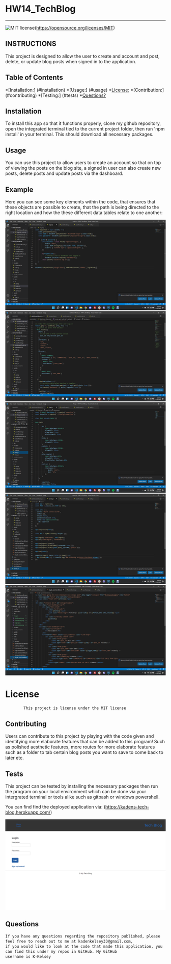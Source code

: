 # HW14_TechBlog
---
![MIT license](https://img.shields.io/badge/License-MIT-yellow.svg)(https://opensource.org/licenses/MIT)
## INSTRUCTIONS
This project is designed to allow the user to create and account and post, delete, or update blog posts when signed in to the application.
## Table of Contents
*[Installation:] (#installation)
*[Usage:] (#usage)
*[License:](license)
*[Contribution:] (#contributing)
*[Testing:] (#tests)
*[Questions?](#questions)

## Installation
To install this app so that it functions properly, clone my github repository, open the integrated terminal tied to the current project folder, then run 'npm install' in your terminal. This should download all necessary packages.

## Usage
You can use this project to allow users to create an account so that on top of viewing the posts on the blog site, a signed in user can also create new posts, delete posts and update posts via the dashboard.

## Example
Here you can see some key elements within the code, that ensures that these objects are possible to create, that the path is being directed to the right location and how the these different data tables relate to one another:

![login form](images/login.png)
![dashboard route brought to once user logs in](images/dashboard.png)
![post model](images/postmodel.png)
![handlebars middleware](images/handlebars.png)
![handlebars template for html](images/hbstemplate.png)

 # License
            This project is license under the MIT license
            

## Contributing
Users can contribute to this project by playing with the code given and identifying more elaborate features that can be added to this program! Such as polished aesthetic features, more routes for more elaborate features such as a folder to tab certain blog posts you want to save to come back to later etc.

## Tests
This project can be tested by installing the necessary packages then run the program on your local environment which can be done via your intergrated terminal or tools alike such as gitbash or windows powershell.

You can find find the deployed application via: (https://kadens-tech-blog.herokuapp.com/)

[![live application via heroku](images/deployed.png)](https://kadens-tech-blog.herokuapp.com/)


## Questions


    If you have any questions regarding the repository published, please feel free to reach out to me at kadenkelsey33@gmail.com,
    if you would like to look at the code that made this application, you can find this under my repos in GitHub. My GitHub
    username is K-Kelsey
    

